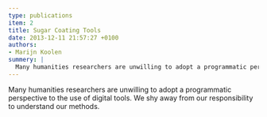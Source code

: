 ```yaml
---
type: publications
item: 2
title: Sugar Coating Tools
date: 2013-12-11 21:57:27 +0100
authors: 
- Marijn Koolen
summery: |
  Many humanities researchers are unwilling to adopt a programmatic perspective to the use of digital tools. We shy away from our responsibility to understand our methods.
---
```

Many humanities researchers are unwilling to adopt a programmatic perspective to the use of digital tools. We shy away from our responsibility to understand our methods.